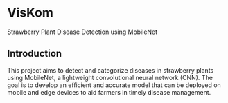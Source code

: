 # VisKom
Strawberry Plant Disease Detection using MobileNet

## Introduction
This project aims to detect and categorize diseases in strawberry plants using MobileNet, a lightweight convolutional neural network (CNN). The goal is to develop an efficient and accurate model that can be deployed on mobile and edge devices to aid farmers in timely disease management.
